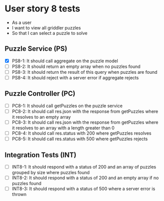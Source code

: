 # User story 8 tests

- As a user
- I want to view all griddler puzzles
- So that I can select a puzzle to solve

## Puzzle Service (PS)

- [x] PS8-1: It should call aggregate on the puzzle model
- [ ] PS8-2: It should return an empty array when no puzzles found
- [ ] PS8-3: It should return the result of this query when puzzles are found
- [ ] PS8-4: It should reject with a server error if aggregate rejects

## Puzzle Controller (PC)

- [ ] PC8-1: It should call getPuzzles on the puzzle service
- [ ] PC8-2: It should call res.json with the response from getPuzzles where it resolves to an empty array
- [ ] PC8-3: It should call res.json with the response from getPuzzles where it resolves to an array with a length greater than 0
- [ ] PC8-4: It should call res.status with 200 where getPuzzles resolves
- [ ] PC8-5: It should call res.status with 500 where getPuzzles rejects

## Integration Tests (INT)

- [ ] INT8-1: It should respond with a status of 200 and an array of puzzles grouped by size where puzzles found
- [ ] INT8-2: It should respond with a status of 200 and an empty array if no puzzles found
- [ ] INT8-3: It should respond with a status of 500 where a server error is thrown

